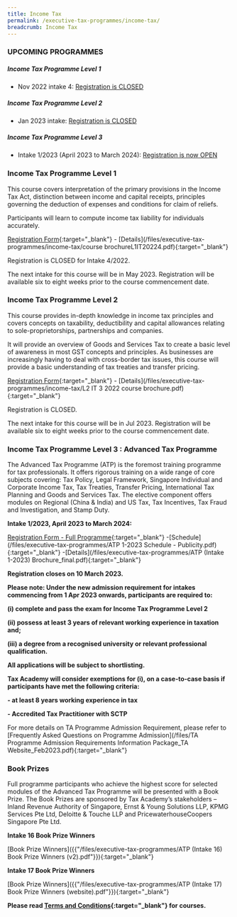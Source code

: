 ```yaml
---
title: Income Tax
permalink: /executive-tax-programmes/income-tax/
breadcrumb: Income Tax
---
```

### **UPCOMING PROGRAMMES**
##### **Income Tax Programme Level 1**

* Nov 2022 intake 4: [Registration is CLOSED](/executive-tax-programmes/income-tax/#etp1oct-ta-id) 

##### **Income Tax Programme Level 2**

* Jan 2023 intake: [Registration is CLOSED](/executive-tax-programmes/income-tax/#etp2sep-ta-id) 

##### **Income Tax Programme Level 3**
* Intake 1/2023 (April 2023 to March 2024): [Registration is now OPEN](/executive-tax-programmes/income-tax/#atp-ta-id)

<a id="etp1oct-ta-id"></a>
### **Income Tax Programme Level 1**

This course covers interpretation of the primary provisions in the Income Tax Act, distinction between income and capital receipts, principles governing the deduction of expenses and conditions for claim of reliefs.

Participants will learn to compute income tax liability for individuals accurately.

[Registration Form](https://form.gov.sg/632a73425abb57001283b157){:target="_blank"} - [Details](/files/executive-tax-programmes/income-tax/course brochureL1IT20224.pdf){:target="_blank"} 

Registration is CLOSED for Intake 4/2022.

The next intake for this course will be in May 2023.  Registration will be available six to eight weeks prior to the course commencement date.

<a id="etp2sep-ta-id"></a>
### **Income Tax Programme Level 2**

This course provides in-depth knowledge in income tax principles and covers concepts on taxability, deductibility and capital allowances relating to sole-proprietorships, partnerships and companies.

It will provide an overview of Goods and Services Tax to create a basic level of awareness in most GST concepts and principles. As businesses are increasingly having to deal with cross-border tax issues, this course will provide a basic understanding of tax treaties and transfer pricing.

[Registration Form](https://form.gov.sg/62df57bfff86280013a6bbc5){:target="_blank"} - [Details](/files/executive-tax-programmes/income-tax/L2 IT 3 2022 course brochure.pdf){:target="_blank"} 

Registration is CLOSED.  

The next intake for this course will be in Jul 2023. Registration will be available six to eight weeks prior to the course commencement date.

<a id="atp-ta-id"></a>
### **Income Tax Programme Level 3 : Advanced Tax Programme**

The Advanced Tax Programme (ATP) is the foremost training programme for tax professionals. It offers rigorous training on a wide range of core subjects covering: Tax Policy, Legal Framework, Singapore Individual and Corporate Income Tax, Tax Treaties, Transfer Pricing, International Tax Planning and Goods and Services Tax. The elective component offers modules on Regional (China & India) and US Tax, Tax Incentives, Tax Fraud and Investigation, and Stamp Duty.

**Intake 1/2023, April 2023 to March 2024:**

[Registration Form - Full Programme](https://form.gov.sg/63eb41e7cdd5090011717097){:target="\_blank"} -[Schedule](/files/executive-tax-programmes/ATP 1-2023 Schedule - Publicity.pdf){:target="\_blank"} -[Details](/files/executive-tax-programmes/ATP (Intake 1-2023) Brochure_final.pdf){:target="\_blank"}

**Registration closes on 10 March 2023.**


**Please note: Under the new admission requirement for intakes commencing from 1 Apr 2023 onwards, participants are required to:**

**(i) complete and pass the exam for Income Tax Programme Level 2**

**(ii) possess at least 3 years of relevant working experience in taxation and;**

**(iii) a degree from a recognised university or relevant professional qualification.**

**All applications will be subject to shortlisting.**

**Tax Academy will consider exemptions for (i), on a case-to-case basis if participants have met the following criteria:**

**- at least 8 years working experience in tax**

**- Accredited Tax Practitioner with SCTP**

For more details on TA Programme Admission Requirement, please refer to [Frequently Asked Questions on Programme Admission](/files/TA Programme Admission Requirements Information Package_TA Website_Feb2023.pdf){:target="\_blank"}

### **Book Prizes**

Full programme participants who achieve the highest score for selected modules of the Advanced Tax Programme will be presented with a Book Prize. The Book Prizes are sponsored by Tax Academy’s stakeholders – Inland Revenue Authority of Singapore, Ernst &amp; Young Solutions LLP, KPMG Services Pte Ltd, Deloitte &amp; Touche LLP and PricewaterhouseCoopers Singapore Pte Ltd.

**Intake 16 Book Prize Winners**

[Book Prize Winners]({{"/files/executive-tax-programmes/ATP (Intake 16) Book Prize Winners (v2).pdf"}}){:target="_blank"}

**Intake 17 Book Prize Winners**

[Book Prize Winners]({{"/files/executive-tax-programmes/ATP (Intake 17) Book Prize Winners (website).pdf"}}){:target="_blank"}

**Please read [Terms and Conditions](https://production-iras-tax-academy.netlify.com/executive-tax-programmes/terms-and-conditions/){:target="_blank"} for courses.**
